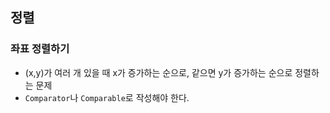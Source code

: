 ## 정렬

### 좌표 정렬하기
* (x,y)가 여러 개 있을 때 x가 증가하는 순으로, 같으면 y가 증가하는 순으로 정렬하는 문제
* `Comparator`나 `Comparable`로 작성해야 한다.
